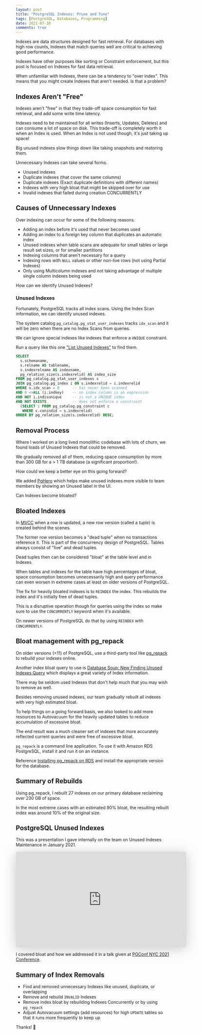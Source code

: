 ```yaml
---
layout: post
title: "PostgreSQL Indexes: Prune and Tune"
tags: [PostgreSQL, Databases, Programming]
date: 2021-07-30
comments: true
---
```


Indexes are data structures designed for fast retrieval. For databases with high row counts, Indexes that match queries well are critical to achieving good performance.

Indexes have other purposes like sorting or Constraint enforcement, but this post is focused on Indexes for fast data retrieval.

When unfamiliar with Indexes, there can be a tendency to "over index". This means that you might create Indexes that aren't needed. Is that a problem?

## Indexes Aren't "Free"

Indexes aren't "free" in that they trade-off space consumption for fast retrieval, and add some write time latency.

Indexes need to be maintained for all writes (Inserts, Updates, Deletes) and can consume a lot of space on disk. This trade-off is completely worth it when an Index is used. When an Index is not used though, it's just taking up space!

Big unused indexes slow things down like taking snapshots and restoring them.

Unnecessary Indexes can take several forms.

* Unused indexes
* Duplicate indexes (that cover the same columns)
* Duplicate indexes (Exact duplicate definitions with different names)
* Indexes with very high bloat that might be skipped over for use
* Invalid indexes that failed during creation CONCURRENTLY

## Causes of Unnecessary Indexes

Over indexing can occur for some of the following reasons.

* Adding an index before it's used that never becomes used
* Adding an index to a foreign key column that duplicates an automatic index
* Unused indexes when table scans are adequate for small tables or large result set sizes, or for smaller partitions
* Indexing columns that aren't necessary for a query
* Indexing rows with `NULL` values or other non-live rows (not using Partial Indexes)
* Only using Multicolumn indexes and not taking advantage of multiple single column indexes being used

How can we identify Unused Indexes?

### Unused Indexes

Fortunately, PostgreSQL tracks all index scans. Using the Index Scan information, we can identify unused indexes.

The system catalog `pg_catalog.pg_stat_user_indexes` tracks `idx_scan` and it will be zero when there are no Index Scans from queries.

We can ignore special indexes like indexes that enforce a `UNIQUE` constraint.

Run a query like this one ["List Unused Indexes"](https://github.com/andyatkinson/pg_scripts/blob/master/find_unused_indexes.sql) to find them.

```sql
SELECT
  s.schemaname,
  s.relname AS tablename,
  s.indexrelname AS indexname,
  pg_relation_size(s.indexrelid) AS index_size
FROM pg_catalog.pg_stat_user_indexes s
JOIN pg_catalog.pg_index i ON s.indexrelid = i.indexrelid
WHERE s.idx_scan = 0      -- has never been scanned
AND 0 <>ALL (i.indkey)    -- no index column is an expression
AND NOT i.indisunique     -- is not a UNIQUE index
AND NOT EXISTS            -- does not enforce a constraint
  (SELECT 1 FROM pg_catalog.pg_constraint c
   WHERE c.conindid = s.indexrelid)
ORDER BY pg_relation_size(s.indexrelid) DESC;
```

## Removal Process

Where I worked on a long lived monolithic codebase with lots of churn, we found loads of Unused Indexes that could be removed.

We gradually removed all of them, reducing space consumption by more than 300 GB for a > 1 TB database (a significant proportion!).

How could we keep a better eye on this going forward?

We added [PgHero](https://github.com/ankane/pghero) which helps make unused indexes more visible to team members by showing an Unused label in the UI.

Can Indexes become bloated?

## Bloated Indexes

In [MVCC](https://www.postgresql.org/docs/current/mvcc.html) when a row is updated, a new row version (called a *tuple*) is created behind the scenes.

The former row version becomes a "dead tuple" when no transactions reference it. This is part of the concurrency design of PostgreSQL. Tables always consist of "live" and dead tuples.

Dead tuples then can be considered "bloat" at the table level and in Indexes.

When tables and indexes for the table have high percentages of bloat, space consumption becomes unnecessarily high and query performance can even worsen in extreme cases at least on older versions of PostgreSQL.

The fix for heavily bloated indexes is to `REINDEX` the index. This rebuilds the index and it's initially free of dead tuples.

This is a disruptive operation though for queries using the index so make sure to use the `CONCURRENTLY` keyword when it's available.

On newer versions of PostgreSQL do that by using `REINDEX` with `CONCURRENTLY`.

## Bloat management with pg_repack

On older versions (<11) of PostgreSQL, use a third-party tool like [pg_repack](https://reorg.github.io/pg_repack/) to rebuild your indexes online.

Another index bloat query to use is [Database Soup: New Finding Unused Indexes Query](http://www.databasesoup.com/2014/05/new-finding-unused-indexes-query.html) which displays a great variety of Index information.

There may be seldom used Indexes that don't help much that you may wish to remove as well.

Besides removing unused indexes, our team gradually rebuilt all indexes with very high estimated bloat.

To help things on a going forward basis, we also looked to add more resources to Autovacuum for the heavily updated tables to reduce accumulation of excessive bloat.

The end result was a much cleaner set of indexes that more accurately reflected current queries and were free of excessive bloat.

`pg_repack` is a command line application. To use it with Amazon RDS PostgreSQL, install it and run it on an instance.

Reference [Installing pg_repack on RDS](https://theituniversecom.wordpress.com/install-pg_repack-on-amazon-ec2-for-rds-postgresql-instances/) and install the appropriate version for the database.


## Summary of Rebuilds

Using pg_repack, I rebuilt 27 indexes on our primary database reclaiming over 230 GB of space.

In the most extreme cases with an estimated 90% bloat, the resulting rebuilt index was around 10% of the original size.


## PostgreSQL Unused Indexes

This was a presentation I gave internally on the team on Unused Indexes Maintenance in January 2021.

<iframe class="speakerdeck-iframe" frameborder="0" src="https://speakerdeck.com/player/6644d7dd7380413ea19dce1955f41269" title="PostgreSQL Unused Indexes" allowfullscreen="true" mozallowfullscreen="true" webkitallowfullscreen="true" style="border: 0px; background-color: rgba(0, 0, 0, 0.1); margin: 0px; padding: 0px; border-radius: 6px; -webkit-background-clip: padding-box; -webkit-box-shadow: rgba(0, 0, 0, 0.2) 0px 5px 40px; box-shadow: rgba(0, 0, 0, 0.2) 0px 5px 40px; width: 560px; height: 314px;" data-ratio="1.78343949044586"></iframe>

I covered bloat and how we addressed it in a talk given at [PGConf NYC 2021 Conference](/blog/2021/12/06/pgconf-nyc-2021).


## Summary of Index Removals

* Find and removed unnecessary Indexes like unused, duplicate, or overlapping
* Remove and rebuild `INVALID` Indexes
* Remove index bloat by rebuilding Indexes Concurrently or by using `pg_repack`
* Adjust Autovacuum settings (add resources) for high `UPDATE` tables so that it runs more frequently to keep up

Thanks! 👋
